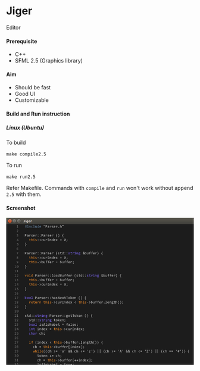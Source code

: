 # Jiger

Editor

#### Prerequisite
- C++
- SFML 2.5 (Graphics library)

#### Aim
- Should be fast
- Good UI
- Customizable

#### Build and Run instruction
##### Linux (Ubuntu)
To build
```
make compile2.5
```

To run
```
make run2.5
```

Refer Makefile. Commands with `compile` and `run` won't work without append `2.5` with them.

#### Screenshot
![Ubuntu Screenshot](/screenshots/ubuntu1.png?raw=true "Ubuntu Screenshot")
